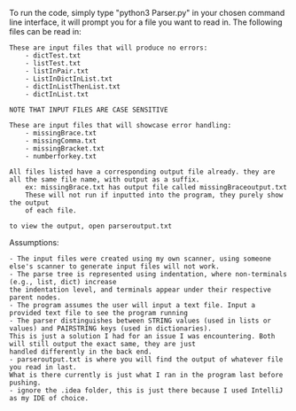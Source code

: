 To run the code, simply type "python3 Parser.py" in your chosen command line interface, it will prompt you for a file you want to read in. The following files can be read in:


	These are input files that will produce no errors:
		- dictTest.txt
		- listTest.txt
		- listInPair.txt
		- ListInDictInList.txt
		- dictInListThenList.txt
		- dictInList.txt
		
	NOTE THAT INPUT FILES ARE CASE SENSITIVE
		
	These are input files that will showcase error handling:
		- missingBrace.txt
		- missingComma.txt
		- missingBracket.txt
		- numberforkey.txt
		
	All files listed have a corresponding output file already. they are all the same file name, with output as a suffix.
		ex: missingBrace.txt has output file called missingBraceoutput.txt
		These will not run if inputted into the program, they purely show the output
		of each file.
	
	to view the output, open parseroutput.txt
	
Assumptions:

	- The input files were created using my own scanner, using someone
	else's scanner to generate input files will not work.
	- The parse tree is represented using indentation, where non-terminals (e.g., list, dict) increase
	the indentation level, and terminals appear under their respective parent nodes.
	- The program assumes the user will input a text file. Input a provided text file to see the program running
	- The parser distinguishes between STRING values (used in lists or values) and PAIRSTRING keys (used in dictionaries).
	This is just a solution I had for an issue I was encountering. Both will still output the exact same, they are just
	handled differently in the back end.
	- parseroutput.txt is where you will find the output of whatever file you read in last.
	What is there currently is just what I ran in the program last before pushing.
	- ignore the .idea folder, this is just there because I used IntelliJ as my IDE of choice.